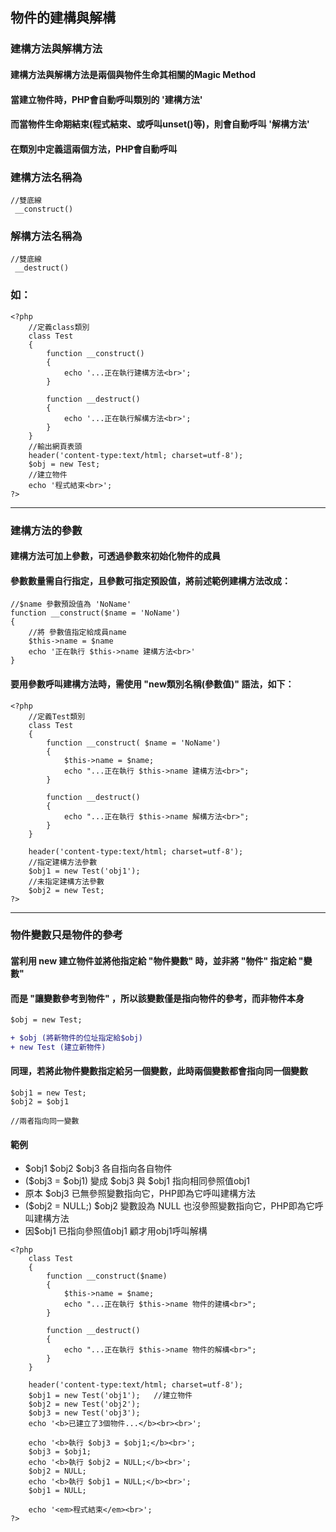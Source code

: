 ## 物件的建構與解構

### 建構方法與解構方法
#### 建構方法與解構方法是兩個與物件生命其相關的Magic Method
#### 當建立物件時，PHP會自動呼叫類別的 '建構方法' 
#### 而當物件生命期結束(程式結束、或呼叫unset()等)，則會自動呼叫 '解構方法'
#### 在類別中定義這兩個方法，PHP會自動呼叫
### 建構方法名稱為
```
//雙底線
 __construct()
```
### 解構方法名稱為
```
//雙底線
 __destruct()
```

### 如：
```
<?php
	//定義class類別
	class Test
	{
		function __construct()
		{
			echo '...正在執行建構方法<br>';
		}

		function __destruct()
		{
			echo '...正在執行解構方法<br>';
		}
	}
	//輸出網頁表頭
	header('content-type:text/html; charset=utf-8');
	$obj = new Test;
	//建立物件
	echo '程式結束<br>';
?>
```
***

### 建構方法的參數

#### 建構方法可加上參數，可透過參數來初始化物件的成員
#### 參數數量需自行指定，且參數可指定預設值，將前述範例建構方法改成：
```
//$name 參數預設值為 'NoName'
function __construct($name = 'NoName')
{
	//將 參數值指定給成員name
	$this->name = $name
	echo '正在執行 $this->name 建構方法<br>'
}
```
#### 要用參數呼叫建構方法時，需使用 "new類別名稱(參數值)" 語法，如下：
```
<?php
	//定義Test類別
	class Test
	{
		function __construct( $name = 'NoName')
		{
			$this->name = $name;
			echo "...正在執行 $this->name 建構方法<br>";
		}

		function __destruct()
		{
			echo "...正在執行 $this->name 解構方法<br>";
		}
	}

	header('content-type:text/html; charset=utf-8');
	//指定建構方法參數
	$obj1 = new Test('obj1');
	//未指定建構方法參數
	$obj2 = new Test;
?>

```

***

### 物件變數只是物件的參考

#### 當利用 new 建立物件並將他指定給 "物件變數" 時，並非將 "物件" 指定給 "變數"
#### 而是 "讓變數參考到物件" ，所以該變數僅是指向物件的參考，而非物件本身
```diff
$obj = new Test;

+ $obj (將新物件的位址指定給$obj)
+ new Test (建立新物件)
```
#### 同理，若將此物件變數指定給另一個變數，此時兩個變數都會指向同一個變數
```
$obj1 = new Test;
$obj2 = $obj1

//兩者指向同一變數
```

#### 範例
* $obj1 $obj2 $obj3 各自指向各自物件
* ($obj3 = $obj1) 變成 $obj3 與 $obj1 指向相同參照值obj1
* 原本 $obj3 已無參照變數指向它，PHP即為它呼叫建構方法
* ($obj2 = NULL;) $obj2 變數設為 NULL 也沒參照變數指向它，PHP即為它呼叫建構方法
* 因$obj1 已指向參照值obj1 顧才用obj1呼叫解構
```
<?php
	class Test
	{
		function __construct($name)
		{
			$this->name = $name;
			echo "...正在執行 $this->name 物件的建構<br>";
		}

		function __destruct()
		{
			echo "...正在執行 $this->name 物件的解構<br>";
		}
	}

	header('content-type:text/html; charset=utf-8');
	$obj1 = new Test('obj1');	//建立物件
	$obj2 = new Test('obj2');
	$obj3 = new Test('obj3');
	echo '<b>已建立了3個物件...</b><br><br>';

	echo '<b>執行 $obj3 = $obj1;</b><br>';
	$obj3 = $obj1;
	echo '<b>執行 $obj2 = NULL;</b><br>';
	$obj2 = NULL;
	echo '<b>執行 $obj1 = NULL;</b><br>';
	$obj1 = NULL;

	echo '<em>程式結束</em><br>';
?>
```
